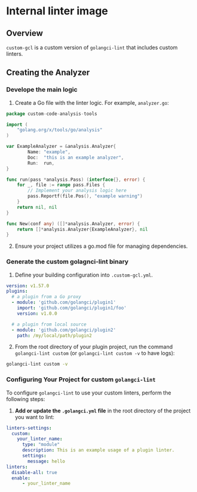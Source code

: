 # Internal linter image

## Overview

`custom-gcl` is a custom version of `golangci-lint` that includes custom linters.
## Creating the Analyzer

### Develope the main logic

1. Create a Go file with the linter logic. For example, `analyzer.go`:
```go
package custom-code-analysis-tools

import (
    "golang.org/x/tools/go/analysis"
)

var ExampleAnalyzer = &analysis.Analyzer{
        Name: "example",
        Doc:  "this is an example analyzer",
        Run:  run,
}

func run(pass *analysis.Pass) (interface{}, error) {
    for _, file := range pass.Files {
        // Implement your analysis logic here
        pass.Reportf(file.Pos(), "example warning")
    }
    return nil, nil
}

func New(conf any) ([]*analysis.Analyzer, error) {
    return []*analysis.Analyzer{ExampleAnalyzer}, nil
}
```
2. Ensure your project utilizes a go.mod file for managing dependencies.

### Generate the custom golagnci-lint binary

1. Define your building configuration into `.custom-gcl.yml`.
```yaml
version: v1.57.0
plugins:
  # a plugin from a Go proxy
  - module: 'github.com/golangci/plugin1'
    import: 'github.com/golangci/plugin1/foo'
    version: v1.0.0

  # a plugin from local source
  - module: 'github.com/golangci/plugin2'
    path: /my/local/path/plugin2
```
2. From the root directory of your plugin project, run the command `golangci-lint custom` (or `golangci-lint custom -v` to have logs):

```bash
golangci-lint custom -v
```

### Configuring Your Project for custom `golangci-lint`

To configure `golangci-lint` to use your custom linters, perform the following steps:

1. **Add or update the `.golangci.yml` file** in the root directory of the project you want to lint:

```yaml
linters-settings:
  custom:
    your_linter_name:
      type: "module"
      description: This is an example usage of a plugin linter.
      settings:
        message: hello
linters:
  disable-all: true
  enable:
      - your_linter_name
```